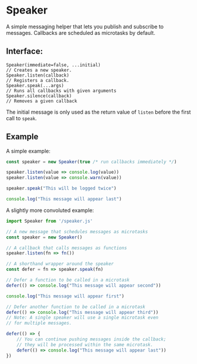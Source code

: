 # Speaker

A simple messaging helper that lets you publish and subscribe to messages.
Callbacks are scheduled as microtasks by default.

## Interface:

```
Speaker(immediate=false, ...initial)
// Creates a new speaker.
Speaker.listen(callback)
// Registers a callback.
Speaker.speak(...args)
// Runs all callbacks with given arguments
Speaker.silence(callback)
// Removes a given callback
```

The initial message is only used as the return value of `listen` before the
first call to `speak`.

## Example

A simple example:

```js
const speaker = new Speaker(true /* run callbacks immediately */)

speaker.listen(value => console.log(value))
speaker.listen(value => console.warn(value))

speaker.speak("This will be logged twice")

console.log("This message will appear last")
```

A slightly more convoluted example:

```js
import Speaker from '/speaker.js'

// A new message that schedules messages as microtasks
const speaker = new Speaker()

// A callback that calls messages as functions
speaker.listen(fn => fn())

// A shorthand wrapper around the speaker
const defer = fn => speaker.speak(fn)

// Defer a function to be called in a microtask
defer(() => console.log("This message will appear second"))

console.log("This message will appear first")

// Defer another function to be called in a microtask
defer(() => console.log("This message will appear third"))
// Note: A single speaker will use a single microtask even
// for multiple messages.

defer(() => {
	// You can continue pushing messages inside the callback;
	// they will be processed within the same microtask.
	defer(() => console.log("This message will appear last"))
})
```
